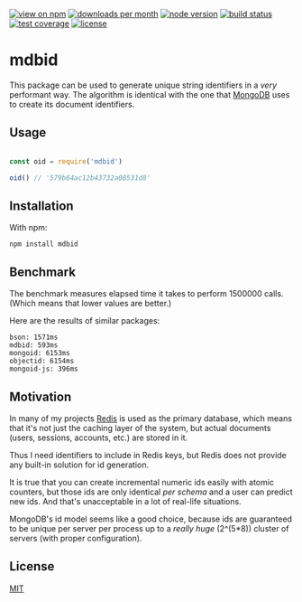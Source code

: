 [![view on npm](http://img.shields.io/npm/v/mdbid.svg?style=flat-square)](https://www.npmjs.com/package/mdbid)
[![downloads per month](http://img.shields.io/npm/dm/mdbid.svg?style=flat-square)](https://www.npmjs.com/package/mdbid)
[![node version](https://img.shields.io/badge/node-%3E=0.12-brightgreen.svg?style=flat-square)](https://nodejs.org/download)
[![build status](https://img.shields.io/travis/schwarzkopfb/mdbid.svg?style=flat-square)](https://travis-ci.org/schwarzkopfb/mdbid)
[![test coverage](https://img.shields.io/coveralls/schwarzkopfb/mdbid.svg?style=flat-square)](https://coveralls.io/github/schwarzkopfb/mdbid)
[![license](https://img.shields.io/npm/l/mdbid.svg?style=flat-square)](https://github.com/schwarzkopfb/mdbid/blob/development/LICENSE)

# mdbid

This package can be used to generate unique string identifiers in a _very_ performant way.
The algorithm is identical with the one that [MongoDB](https://www.mongodb.com/) uses to create its document identifiers.

## Usage

```js

const oid = require('mdbid')

oid() // '579b64ac12b43732a08531d8'

```

## Installation

With npm:

    npm install mdbid

## Benchmark

The benchmark measures elapsed time it takes to perform 1500000 calls.
(Which means that lower values are better.)

Here are the results of similar packages:

```
bson: 1571ms
mdbid: 593ms
mongoid: 6153ms
objectid: 6154ms
mongoid-js: 396ms
```

## Motivation

In many of my projects [Redis](http://redis.io/) is used as the primary database,
which means that it's not just the caching layer of the system,
but actual documents (users, sessions, accounts, etc.) are stored in it.

Thus I need identifiers to include in Redis keys,
but Redis does not provide any built-in solution for id generation.

It is true that you can create incremental numeric ids easily with atomic counters,
but those ids are only identical _per schema_ and a user can predict new ids.
And that's unacceptable in a lot of real-life situations.

MongoDB's id model seems like a good choice, because ids are guaranteed to be unique per server per process
up to a _really huge_ (2^(5*8)) cluster of servers (with proper configuration).

## License

[MIT](/LICENSE)